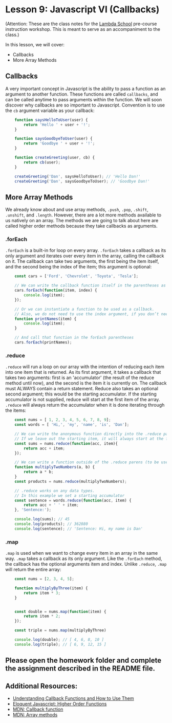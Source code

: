 # Lesson 9: Javascript VI (Callbacks)
(Attention: These are the class notes for the [Lambda School](http://www.lambdaschool.com) pre-course instruction workshop. This is meant to serve as an accompaniment to the class.)

In this lesson, we will cover: 

* Callbacks
* More Array Methods

## Callbacks

A very important concept in Javascript is the ability to pass a function as an argument to another function. These functions are called `callbacks`, and can be called anytime to pass arguments within the function. We will soon discover why callbacks are so important to Javascript. Convention is to use the `cb` argument variable as your callback:

```javascript
    function saysHelloToUser(user) {
        return 'Hello ' + user + '!';
    }

    function saysGoodbyeToUser(user) {
        return 'Goodbye ' + user + '!';
    }

    function createGreeting(user, cb) {
        return cb(user);
    }

    createGreeting('Dan', saysHelloToUser); // 'Hello Dan!'
    createGreeting('Dan', saysGoodbyeToUser); // 'Goodbye Dan!'
```

## More Array Methods

We already know about and use array methods, `.push`, `.pop`, `.shift`, `.unshift`, and `.length`. However, there are a lot more methods available to us natively on an array. The methods we are going to talk about here are called higher order methods because they take callbacks as arguments. 

### .forEach

`.forEach` is a built-in for loop on every array. `.forEach` takes a callback as its only argument and iterates over every item in the array, calling the callback on it. The callback can take two arguments, the first being the item itself, and the second being the index of the item; this argument is optional:

```javascript
    const cars = ['Ford', 'Chevrolet', 'Toyota', 'Tesla'];

    // We can write the callback function itself in the parentheses as an anonymous function
    cars.forEach(function(item, index) {
        console.log(item);
    });

    // Or we can instantiate a function to be used as a callback.
    // Also, we do not need to use the index argument, if you don’t need it, feel free to leave it out.
    function printNames(item) {
        console.log(item);
    }

    // And call that function in the forEach parentheses
    cars.forEach(printNames);
```

### .reduce

`.reduce` will run a loop on our array with the intention of reducing each item into one item that is returned. As its first argument, it takes a callback that takes two arguments: first is  an 'accumulator' (the result of the reduce method until now), and the second is the item it is currently on. The callback must ALWAYS contain a return statement. Reduce also takes an optional second argument; this  would be the starting accumulator. If the starting accumulator is not supplied, reduce will start at the first item of the array. `.reduce` will always return the accumulator when it is done iterating through the items:

```javascript
    const nums = [ 1, 2, 3, 4, 5, 6, 7, 8, 9];
    const words = [ 'Hi,', 'my', 'name', 'is', 'Dan'];

    // We can write the anonymous function directly into the .reduce parentheses
    // If we leave out the starting item, it will always start at the first item.
    const sums = nums.reduce(function(acc, item){
        return acc + item;
    });

    // We can write a function outside of the .reduce parens (to be used multiple times later)
    function multiplyTwoNumbers(a, b) {
        return a * b;
    }
    const products = nums.reduce(multiplyTwoNumbers);

    // .reduce works on any data types. 
    // In this example we set a starting accumulator
    const sentence = words.reduce(function(acc, item) {
        return acc + ' ' + item;
    }, 'Sentence:');

    console.log(sums); // 45
    console.log(products); // 362880
    console.log(sentence); // 'Sentence: Hi, my name is Dan'
```
### .map

`.map` is used when we want to change every item in an array in the same way. `.map` takes a callback as its only argument. Like the `.forEach` method, the callback has the optional arguments item and index. Unlike `.reduce`, `.map` will return the entire array:

```javascript
    const nums = [2, 3, 4, 5];

    function multiplyByThree(item) {
        return item * 3;
    }


    const double = nums.map(function(item) {
        return item * 2;
    });

    const triple = nums.map(multiplyByThree)

    console.log(double); // [ 4, 6, 8, 10 ]
    console.log(triple); // [ 6, 9, 12, 15 ]
```

## Please open the homework folder and complete the assignment described in the README file.

## Additional Resources:

* [Understanding Callback Functions and How to Use Them](http://javascriptissexy.com/understand-javascript-callback-functions-and-use-them/)
* [Eloquent Javascript: Higher Order Functions](https://eloquentjavascript.net/05_higher_order.html)
* [MDN: Callback function](https://developer.mozilla.org/en-US/docs/Glossary/Callback_function)
* [MDN: Array methods](https://developer.mozilla.org/en-US/docs/Web/JavaScript/Reference/Global_Objects/Array)
